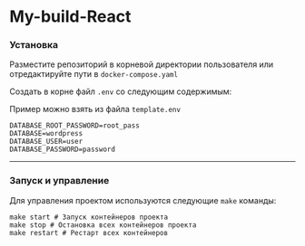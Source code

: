# My-build-React

### Установка

Разместите репозиторий в корневой директории пользователя или отредактируйте пути в `docker-compose.yaml`

Создать в корне файл `.env` со следующим содержимым:

Пример можно взять из файла `template.env`

    DATABASE_ROOT_PASSWORD=root_pass
    DATABASE=wordpress
    DATABASE_USER=user
    DATABASE_PASSWORD=password

---

### Запуск и управление

Для управления проектом используются следующие `make` команды:

    make start # Запуск контейнеров проекта 
    make stop # Остановка всех контейнеров проекта
    make restart # Рестарт всех контейнеров

